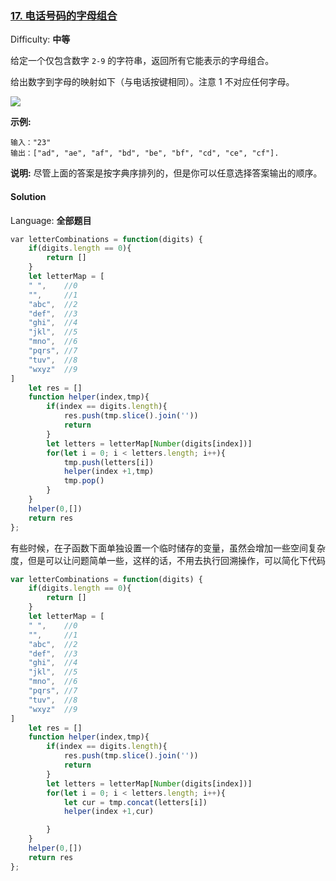 ### [17\. 电话号码的字母组合](https://leetcode-cn.com/problems/letter-combinations-of-a-phone-number/)

Difficulty: **中等**


给定一个仅包含数字 `2-9` 的字符串，返回所有它能表示的字母组合。

给出数字到字母的映射如下（与电话按键相同）。注意 1 不对应任何字母。

![](https://assets.leetcode-cn.com/aliyun-lc-upload/original_images/17_telephone_keypad.png)

**示例:**

```
输入："23"
输出：["ad", "ae", "af", "bd", "be", "bf", "cd", "ce", "cf"].
```

**说明:**
尽管上面的答案是按字典序排列的，但是你可以任意选择答案输出的顺序。


#### Solution

Language: **全部题目**

```js
​var letterCombinations = function(digits) {
    if(digits.length == 0){
        return []
    }
    let letterMap = [
    " ",    //0
    "",     //1
    "abc",  //2
    "def",  //3
    "ghi",  //4
    "jkl",  //5
    "mno",  //6
    "pqrs", //7
    "tuv",  //8
    "wxyz"  //9
]
    let res = []
    function helper(index,tmp){
        if(index == digits.length){
            res.push(tmp.slice().join(''))
            return
        }
        let letters = letterMap[Number(digits[index])]
        for(let i = 0; i < letters.length; i++){
            tmp.push(letters[i])
            helper(index +1,tmp)
            tmp.pop()
        }
    }
    helper(0,[])
    return res
};
```

有些时候，在子函数下面单独设置一个临时储存的变量，虽然会增加一些空间复杂度，但是可以让问题简单一些，这样的话，不用去执行回溯操作，可以简化下代码
```js
var letterCombinations = function(digits) {
    if(digits.length == 0){
        return []
    }
    let letterMap = [
    " ",    //0
    "",     //1
    "abc",  //2
    "def",  //3
    "ghi",  //4
    "jkl",  //5
    "mno",  //6
    "pqrs", //7
    "tuv",  //8
    "wxyz"  //9
]
    let res = []
    function helper(index,tmp){
        if(index == digits.length){
            res.push(tmp.slice().join(''))
            return
        }
        let letters = letterMap[Number(digits[index])]
        for(let i = 0; i < letters.length; i++){
            let cur = tmp.concat(letters[i])
            helper(index +1,cur)

        }
    }
    helper(0,[])
    return res
};
```
